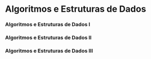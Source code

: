 # Algoritmos e Estruturas de Dados
### Algoritmos e Estruturas de Dados I
### Algoritmos e Estruturas de Dados II
### Algoritmos e Estruturas de Dados III